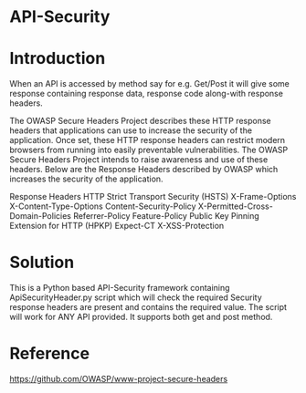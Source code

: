 # API-Security

# Introduction

When an API is accessed by method say for e.g. Get/Post it will give some response containing response data, response code along-with response headers.

The OWASP Secure Headers Project describes these HTTP response headers that applications can use to increase the security of the application. Once set, these HTTP response headers can restrict modern browsers from running into easily preventable vulnerabilities. The OWASP Secure Headers Project intends to raise awareness and use of these headers. Below are the Response Headers described by OWASP which increases the security of the application.

Response Headers
  HTTP Strict Transport Security (HSTS)
  X-Frame-Options
  X-Content-Type-Options
  Content-Security-Policy
  X-Permitted-Cross-Domain-Policies
  Referrer-Policy
  Feature-Policy
  Public Key Pinning Extension for HTTP (HPKP)
  Expect-CT
  X-XSS-Protection


# Solution
This is a Python based API-Security framework containing ApiSecurityHeader.py script which will check the required Security response headers are present and contains the required value.
The script will work for ANY API provided. It supports both get and post method.

# Reference
https://github.com/OWASP/www-project-secure-headers
